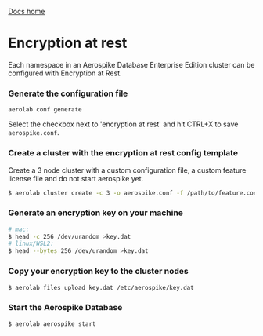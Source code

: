 [Docs home](../../../README.md)

# Encryption at rest


Each namespace in an Aerospike Database Enterprise Edition cluster can be configured with Encryption at Rest.

### Generate the configuration file

```
aerolab conf generate
```

Select the checkbox next to 'encryption at rest' and hit CTRL+X to save `aerospike.conf`.

### Create a cluster with the encryption at rest config template

Create a 3 node cluster with a custom configuration file, a custom feature license file and do not start aerospike yet.

```bash
$ aerolab cluster create -c 3 -o aerospike.conf -f /path/to/feature.conf -s n
```

### Generate an encryption key on your machine
```bash
# mac:
$ head -c 256 /dev/urandom >key.dat
# linux/WSL2:
$ head --bytes 256 /dev/urandom >key.dat
```

### Copy your encryption key to the cluster nodes
```bash
$ aerolab files upload key.dat /etc/aerospike/key.dat
```

### Start the Aerospike Database
```bash
$ aerolab aerospike start
```
